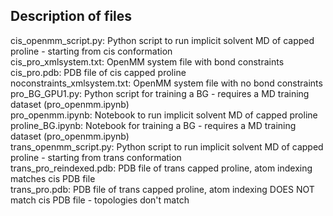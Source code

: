 ## Description of files

cis_openmm_script.py: Python script to run implicit solvent MD of capped proline - starting from cis conformation\
cis_pro_xmlsystem.txt: OpenMM system file with bond constraints\
cis_pro.pdb: PDB file of cis capped proline\
noconstraints_xmlsystem.txt: OpenMM system file with no bond constraints\
pro_BG_GPU1.py: Python script for training a BG - requires a MD training dataset (pro_openmm.ipynb)\
pro_openmm.ipynb: Notebook to run implicit solvent MD of capped proline\
proline_BG.ipynb: Notebook for training a BG - requires a MD training dataset (pro_openmm.ipynb)\
trans_openmm_script.py: Python script to run implicit solvent MD of capped proline - starting from trans conformation\
trans_pro_reindexed.pdb: PDB file of trans capped proline, atom indexing matches cis PDB file\
trans_pro.pdb: PDB file of trans capped proline, atom indexing DOES NOT match cis PDB file - topologies don't match
